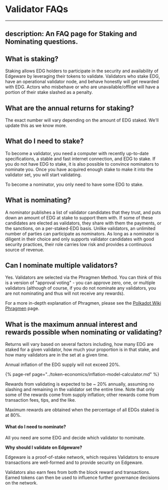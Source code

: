 # Validator FAQs

---
description: An FAQ page for Staking and Nominating questions.
---

## What is staking?

Staking allows EDG holders to participate in the security and availability of Edgeware by leveraging their tokens to validate. Validators who stake EDG, have an operational validator node, and behave honestly will get rewarded with EDG. Actors who misbehave or who are unavailable/offline will have a portion of their stake slashed as a penalty.

## What are the annual returns for staking?

The exact number will vary depending on the amount of EDG staked. We'll update this as we know more.

## What do I need to stake?

To become a validator, you need a computer with recently up-to-date specifications, a stable and fast internet connection, and EDG to stake. If you do not have EDG to stake, it is also possible to convince nominators to nominate you. Once you have acquired enough stake to make it into the validator set, you will start validating.

To become a nominator, you only need to have some EDG to stake.

## What is nominating?

A nominator publishes a list of validator candidates that they trust, and puts down an amount of EDG at stake to support them with. If some of these candidates are elected as validators, they share with them the payments, or the sanctions, on a per-staked-EDG basis. Unlike validators, an unlimited number of parties can participate as nominators. As long as a nominator is diligent in their choice and only supports validator candidates with good security practices, their role carries low risk and provides a continuous source of revenue.

## Can I nominate multiple validators?

Yes. Validators are selected via the Phragmen Method. You can think of this is a version of "approval voting" - you can approve zero, one, or multiple validators \(although of course, if you do not nominate any validators, you are not nominating and thus will not receive any rewards\).

For a more in-depth explanation of Phragmen, please see the [Polkadot Wiki Phragmen](https://wiki.polkadot.network/en/latest/polkadot/learn/phragmen/) page.

## What is the maximum annual interest and rewards possible when nominating or validating?

Returns will vary based on several factors including, how many EDG are staked for a given validator, how much your proportion is in that stake, and how many validators are in the set at a given time.

Annual inflation of the EDG supply will not exceed 20%.

{% page-ref page="../token-economics/inflation-model-calculator.md" %}



Rewards from validating is expected to be ~ 20% annually, assuming no slashing and remaining in the validator set the entire time. Note that only some of the rewards come from supply inflation; other rewards come from transaction fees, tips, and the like.

Maximum rewards are obtained when the percentage of all EDGs staked is at 80%.

#### What do I need to nominate? <a id="what-do-i-need-to-nominate"></a>

All you need are some EDG and decide which validator to nominate.  
  
**Why should I validate on Edgeware?**

Edgeware is a proof-of-stake network, which requires Validators to ensure transactions are well-formed and to provide security on Edgeware.

Validators also earn fees from both the block reward and transactions. Earned tokens can then be used to influence further governance decisions on the network.
